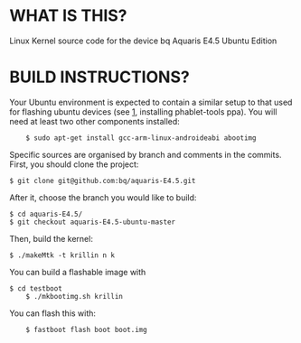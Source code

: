 WHAT IS THIS?
=============

Linux Kernel source code for the device bq Aquaris E4.5 Ubuntu Edition

BUILD INSTRUCTIONS?
===================

Your Ubuntu environment is expected to contain a similar setup to that
used for flashing ubuntu devices (see [1], installing phablet-tools
ppa). You will need at least two other components installed:

        $ sudo apt-get install gcc-arm-linux-androideabi abootimg

Specific sources are organised by branch and comments in the
commits. First, you should clone the project:

	$ git clone git@github.com:bq/aquaris-E4.5.git

After it, choose the branch you would like to build:

	$ cd aquaris-E4.5/
	$ git checkout aquaris-E4.5-ubuntu-master

Then, build the kernel:

	$ ./makeMtk -t krillin n k

You can build a flashable image with

	$ cd testboot
        $ ./mkbootimg.sh krillin

You can flash this with:

        $ fastboot flash boot boot.img

[1]: https://developer.ubuntu.com/en/start/ubuntu-for-devices/installing-ubuntu-for-devices/